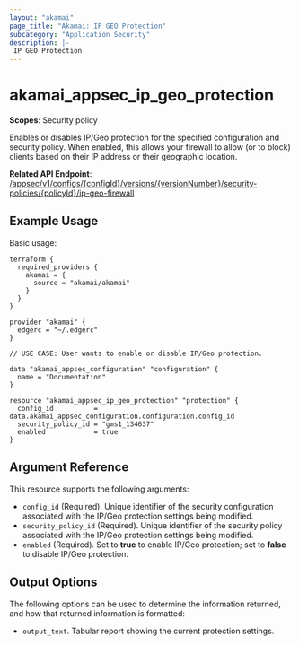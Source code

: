 ```yaml
---
layout: "akamai"
page_title: "Akamai: IP GEO Protection"
subcategory: "Application Security"
description: |-
 IP GEO Protection
---
```


# akamai_appsec_ip_geo_protection

**Scopes**: Security policy

Enables or disables IP/Geo protection for the specified configuration and security policy. When enabled, this allows your firewall to allow (or to block) clients based on their IP address or their geographic location.

**Related API Endpoint**: [/appsec/v1/configs/{configId}/versions/{versionNumber}/security-policies/{policyId}/ip-geo-firewall](https://developer.akamai.com/api/cloud_security/application_security/v1.html#putprotections)

## Example Usage

Basic usage:

```
terraform {
  required_providers {
    akamai = {
      source = "akamai/akamai"
    }
  }
}

provider "akamai" {
  edgerc = "~/.edgerc"
}

// USE CASE: User wants to enable or disable IP/Geo protection.

data "akamai_appsec_configuration" "configuration" {
  name = "Documentation"
}

resource "akamai_appsec_ip_geo_protection" "protection" {
  config_id          = data.akamai_appsec_configuration.configuration.config_id
  security_policy_id = "gms1_134637"
  enabled            = true
}
```

## Argument Reference

This resource supports the following arguments:

- `config_id` (Required). Unique identifier of the security configuration associated with the IP/Geo protection settings being modified.
- `security_policy_id` (Required). Unique identifier of the security policy associated with the IP/Geo protection settings being modified.
- `enabled` (Required). Set to **true** to enable IP/Geo protection; set to **false** to disable IP/Geo protection.

## Output Options

The following options can be used to determine the information returned, and how that returned information is formatted:

- `output_text`. Tabular report showing the current protection settings.

